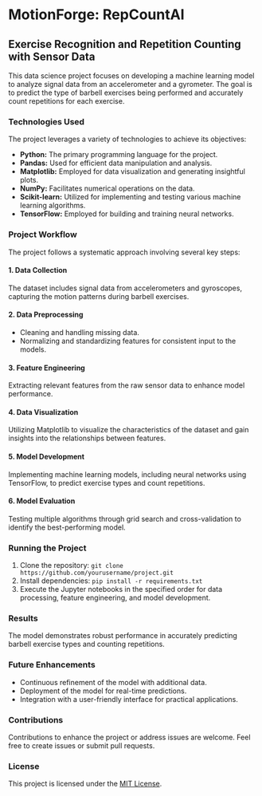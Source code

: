 # MotionForge: RepCountAI

## Exercise Recognition and Repetition Counting with Sensor Data

This data science project focuses on developing a machine learning model to analyze signal data from an accelerometer and a gyrometer. The goal is to predict the type of barbell exercises being performed and accurately count repetitions for each exercise.

### Technologies Used

The project leverages a variety of technologies to achieve its objectives:

- **Python:** The primary programming language for the project.
- **Pandas:** Used for efficient data manipulation and analysis.
- **Matplotlib:** Employed for data visualization and generating insightful plots.
- **NumPy:** Facilitates numerical operations on the data.
- **Scikit-learn:** Utilized for implementing and testing various machine learning algorithms.
- **TensorFlow:** Employed for building and training neural networks.

### Project Workflow

The project follows a systematic approach involving several key steps:

#### 1. Data Collection
The dataset includes signal data from accelerometers and gyroscopes, capturing the motion patterns during barbell exercises.

#### 2. Data Preprocessing
- Cleaning and handling missing data.
- Normalizing and standardizing features for consistent input to the models.

#### 3. Feature Engineering
Extracting relevant features from the raw sensor data to enhance model performance.

#### 4. Data Visualization
Utilizing Matplotlib to visualize the characteristics of the dataset and gain insights into the relationships between features.

#### 5. Model Development
Implementing machine learning models, including neural networks using TensorFlow, to predict exercise types and count repetitions.

#### 6. Model Evaluation
Testing multiple algorithms through grid search and cross-validation to identify the best-performing model.

### Running the Project

1. Clone the repository: `git clone https://github.com/yourusername/project.git`
2. Install dependencies: `pip install -r requirements.txt`
3. Execute the Jupyter notebooks in the specified order for data processing, feature engineering, and model development.

### Results

The model demonstrates robust performance in accurately predicting barbell exercise types and counting repetitions.

### Future Enhancements

- Continuous refinement of the model with additional data.
- Deployment of the model for real-time predictions.
- Integration with a user-friendly interface for practical applications.

### Contributions

Contributions to enhance the project or address issues are welcome. Feel free to create issues or submit pull requests.

### License

This project is licensed under the [MIT License](LICENSE).
